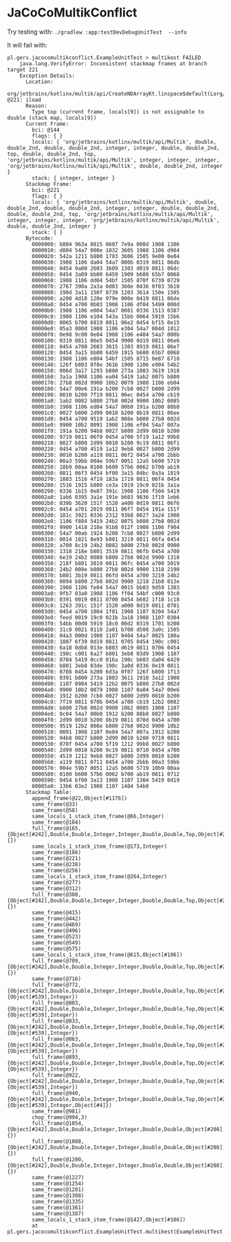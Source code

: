 # JaCoCoMultikConflict

Try testing with:
```./gradlew :app:testDevDebugUnitTest  --info```

It will fail with:
```
pl.gers.jacocomultikconflict.ExampleUnitTest > multikest FAILED
    java.lang.VerifyError: Inconsistent stackmap frames at branch target 221
    Exception Details:
      Location:
        org/jetbrains/kotlinx/multik/api/CreateNDArrayKt.linspace$default(Lorg/jetbrains/kotlinx/multik/api/Multik;DDIILjava/lang/Object;)Lorg/jetbrains/kotlinx/multik/ndarray/data/NDArray; @221: iload
      Reason:
        Type top (current frame, locals[9]) is not assignable to double (stack map, locals[9])
      Current Frame:
        bci: @144
        flags: { }
        locals: { 'org/jetbrains/kotlinx/multik/api/Multik', double, double_2nd, double, double_2nd, integer, integer, double, double_2nd, top, double, double_2nd, top, 'org/jetbrains/kotlinx/multik/api/Multik', integer, integer, integer, 'org/jetbrains/kotlinx/multik/api/Multik', double, double_2nd, integer }
        stack: { integer, integer }
      Stackmap Frame:
        bci: @221
        flags: { }
        locals: { 'org/jetbrains/kotlinx/multik/api/Multik', double, double_2nd, double, double_2nd, integer, integer, double, double_2nd, double, double_2nd, top, 'org/jetbrains/kotlinx/multik/api/Multik', integer, integer, integer, 'org/jetbrains/kotlinx/multik/api/Multik', double, double_2nd, integer }
        stack: { }
      Bytecode:
        0000000: b804 963a 0815 0607 7e9a 000d 1908 1106
        0000010: d804 54a7 000e 1032 3605 1908 1106 d904
        0000020: 542a 1211 b800 1703 3606 1505 9e00 0e04
        0000030: 1908 1106 da04 54a7 000b 0319 0811 06db
        0000040: 0454 9a00 2603 3609 1303 d019 0811 06dc
        0000050: 0454 3a09 bb00 6459 1909 b600 65b7 0068
        0000060: 1908 1106 dd04 54bf 1505 870f 6739 0729
        0000070: 2767 390a 2a3a 0d03 360e 0436 0f03 3610
        0000080: 190d 3a11 150f 8739 1203 3614 150e 1505
        0000090: a200 4d18 120e 979e 000e 0419 0811 06de
        00000a0: 0454 a700 0b03 1908 1106 df04 5499 000d
        00000b0: 1908 1106 e004 54a7 0081 0336 1513 0387
        00000c0: 1908 1106 e104 543a 15bb 0064 5919 15b6
        00000d0: 0065 b700 6819 0811 06e2 0454 bf15 0e15
        00000e0: 05a3 000d 1908 1106 e304 54a7 004d 1812
        00000f0: 0e98 9c00 0e04 1908 1106 e404 54a7 000b
        0000100: 0319 0811 06e5 0454 9900 0d19 0811 06e6
        0000110: 0454 a700 2603 3615 1303 8919 0811 06e7
        0000120: 0454 3a15 bb00 6459 1915 b600 65b7 0068
        0000130: 1908 1106 e804 54bf 1505 8715 0e87 6718
        0000140: 126f b803 8f8e 3616 1908 1106 e904 54b2
        0000150: 006d 3a17 1293 b800 273a 1803 3619 1918
        0000160: 3a1a 1908 1106 ea04 5419 1ab2 0075 b800
        0000170: 27b8 002d 9900 10b2 0079 1908 1106 eb04
        0000180: 54a7 00e6 191a b200 7cb8 0027 b800 2d99
        0000190: 0010 b200 7f19 0811 06ec 0454 a700 cb19
        00001a0: 1ab2 0082 b800 27b8 002d 9900 10b2 0085
        00001b0: 1908 1106 ed04 54a7 00b0 191a b200 88b8
        00001c0: 0027 b800 2d99 0010 b200 8b19 0811 06ee
        00001d0: 0454 a700 9519 1ab2 008e b800 27b8 002d
        00001e0: 9900 10b2 0091 1908 1106 ef04 54a7 007a
        00001f0: 191a b200 94b8 0027 b800 2d99 0010 b200
        0000200: 9719 0811 06f0 0454 a700 5f19 1a12 99b8
        0000210: 0027 b800 2d99 0010 b200 9c19 0811 06f1
        0000220: 0454 a700 4519 1a12 9eb8 0027 b800 2d99
        0000230: 0010 b200 a119 0811 06f2 0454 a700 2bbb
        0000240: 00a3 59bb 004e 59b7 0051 12a5 b600 5719
        0000250: 18b9 00aa 0100 b600 57b6 0062 b700 ab19
        0000260: 0811 06f3 0454 bf00 3a15 04bc 0a3a 1819
        0000270: 1803 1516 4f19 183a 1719 0811 06f4 0454
        0000280: 1516 1915 b800 ce3a 1919 19c0 021b 3a1a
        0000290: 0336 1b15 0e87 391c 1908 1106 f504 5419
        00002a0: 1ab6 0395 3a1e 191e b603 9836 1f19 1eb6
        00002b0: 039b 3620 151f 1520 a400 0d19 0811 06f6
        00002c0: 0454 a701 2019 0811 06f7 0454 191a 151f
        00002d0: 181c 3921 0336 2312 93b8 0027 3a24 1908
        00002e0: 1106 f804 5419 24b2 0075 b800 27b8 002d
        00002f0: 9900 1418 218e 91b8 012f 1908 1106 f904
        0000300: 54a7 00ab 1924 b200 7cb8 0027 b800 2d99
        0000310: 0014 1821 8e93 b801 3219 0811 06fa 0454
        0000320: a700 8c19 24b2 0082 b800 27b8 002d 9900
        0000330: 1318 218e b801 3519 0811 06fb 0454 a700
        0000340: 6e19 24b2 0088 b800 27b8 002d 9900 1318
        0000350: 218f b801 3819 0811 06fc 0454 a700 5019
        0000360: 24b2 008e b800 27b8 002d 9900 1318 2190
        0000370: b801 3b19 0811 06fd 0454 a700 3219 24b2
        0000380: 0094 b800 27b8 002d 9900 1218 21b8 013e
        0000390: 1908 1106 fe04 54a7 0015 bb03 9d59 1303
        00003a0: 9fb7 03a0 1908 1106 ff04 54bf c000 93c0
        00003b0: 0391 0019 0811 0700 0454 b602 1f18 1c18
        00003c0: 1263 391c 151f 1520 a000 0d19 0811 0701
        00003d0: 0454 a700 1084 1f01 1908 1107 0204 54a7
        00003e0: feed 0019 19c0 021b 3a18 1908 1107 0304
        00003f0: 54bb 00d0 5919 18c0 00d2 0319 1701 b200
        0000400: 31c0 0021 0110 2a01 b700 d500 3a0c 1505
        0000410: 04a3 000d 1908 1107 0404 54a7 0025 180a
        0000420: 1807 6f39 0d19 0811 0705 0454 190c c001
        0000430: 6a18 0db8 013e b803 d619 0811 0706 0454
        0000440: 190c c001 6a27 b801 3eb8 03d9 1908 1107
        0000450: 0704 5419 0cc0 016a 190c b603 da04 6429
        0000460: b801 3eb8 03de 190c 3a0d 0336 0e19 0811
        0000470: 0708 0454 b200 6d3a 0f07 126f b800 1f13
        0000480: 0391 b800 273a 1003 3611 1910 3a12 1908
        0000490: 1107 0904 5419 12b2 0075 b800 27b8 002d
        00004a0: 9900 10b2 0079 1908 1107 0a04 54a7 00e6
        00004b0: 1912 b200 7cb8 0027 b800 2d99 0010 b200
        00004c0: 7f19 0811 070b 0454 a700 cb19 12b2 0082
        00004d0: b800 27b8 002d 9900 10b2 0085 1908 1107
        00004e0: 0c04 54a7 00b0 1912 b200 88b8 0027 b800
        00004f0: 2d99 0010 b200 8b19 0811 070d 0454 a700
        0000500: 9519 12b2 008e b800 27b8 002d 9900 10b2
        0000510: 0091 1908 1107 0e04 54a7 007a 1912 b200
        0000520: 94b8 0027 b800 2d99 0010 b200 9719 0811
        0000530: 070f 0454 a700 5f19 1212 99b8 0027 b800
        0000540: 2d99 0010 b200 9c19 0811 0710 0454 a700
        0000550: 4519 1212 9eb8 0027 b800 2d99 0010 b200
        0000560: a119 0811 0711 0454 a700 2bbb 00a3 59bb
        0000570: 004e 59b7 0051 12a5 b600 5719 10b9 00aa
        0000580: 0100 b600 57b6 0062 b700 ab19 0811 0712
        0000590: 0454 bf00 3a13 1908 1107 1304 5419 0d19
        00005a0: 13b6 03e2 1908 1107 1404 54b0          
      Stackmap Table:
        append_frame(@22,Object[#1176])
        same_frame(@33)
        same_frame(@58)
        same_locals_1_stack_item_frame(@66,Integer)
        same_frame(@104)
        full_frame(@165,{Object[#242],Double,Double,Integer,Integer,Double,Double,Top,Object[#242],Integer,Integer,Integer,Object[#242],Double,Integer},{})
        same_locals_1_stack_item_frame(@173,Integer)
        same_frame(@186)
        same_frame(@221)
        same_frame(@238)
        same_frame(@256)
        same_locals_1_stack_item_frame(@264,Integer)
        same_frame(@277)
        same_frame(@312)
        full_frame(@388,{Object[#242],Double,Double,Integer,Integer,Double,Double,Top,Object[#242],Integer,Integer,Integer,Object[#242],Double,Integer,Top,Integer,Object[#245],Object[#167],Integer,Object[#167]},{})
        same_frame(@415)
        same_frame(@442)
        same_frame(@469)
        same_frame(@496)
        same_frame(@523)
        same_frame(@549)
        same_frame(@575)
        same_locals_1_stack_item_frame(@615,Object[#106])
        full_frame(@709,{Object[#242],Double,Double,Integer,Integer,Double,Double,Top,Object[#242],Integer,Integer,Integer,Object[#242],Double,Integer,Object[#106],Integer,Object[#243],Object[#243],Object[#539],Object[#539],Integer,Double,Object[#178],Integer,Integer},{})
        same_frame(@716)
        full_frame(@772,{Object[#242],Double,Double,Integer,Integer,Double,Double,Top,Object[#242],Integer,Integer,Integer,Object[#242],Double,Integer,Object[#106],Integer,Object[#243],Object[#243],Object[#539],Object[#539],Integer,Double,Object[#178],Integer,Integer,Double,Integer,Object[#167]},{Object[#539],Integer})
        full_frame(@803,{Object[#242],Double,Double,Integer,Integer,Double,Double,Top,Object[#242],Integer,Integer,Integer,Object[#242],Double,Integer,Object[#106],Integer,Object[#243],Object[#243],Object[#539],Object[#539],Integer,Double,Object[#178],Integer,Integer,Double,Integer,Object[#167]},{Object[#539],Integer})
        full_frame(@833,{Object[#242],Double,Double,Integer,Integer,Double,Double,Top,Object[#242],Integer,Integer,Integer,Object[#242],Double,Integer,Object[#106],Integer,Object[#243],Object[#243],Object[#539],Object[#539],Integer,Double,Object[#178],Integer,Integer,Double,Integer,Object[#167]},{Object[#539],Integer})
        full_frame(@863,{Object[#242],Double,Double,Integer,Integer,Double,Double,Top,Object[#242],Integer,Integer,Integer,Object[#242],Double,Integer,Object[#106],Integer,Object[#243],Object[#243],Object[#539],Object[#539],Integer,Double,Object[#178],Integer,Integer,Double,Integer,Object[#167]},{Object[#539],Integer})
        full_frame(@893,{Object[#242],Double,Double,Integer,Integer,Double,Double,Top,Object[#242],Integer,Integer,Integer,Object[#242],Double,Integer,Object[#106],Integer,Object[#243],Object[#243],Object[#539],Object[#539],Integer,Double,Object[#178],Integer,Integer,Double,Integer,Object[#167]},{Object[#539],Integer})
        full_frame(@922,{Object[#242],Double,Double,Integer,Integer,Double,Double,Top,Object[#242],Integer,Integer,Integer,Object[#242],Double,Integer,Object[#106],Integer,Object[#243],Object[#243],Object[#539],Object[#539],Integer,Double,Object[#178],Integer,Integer,Double,Integer,Object[#167]},{Object[#539],Integer})
        full_frame(@940,{Object[#242],Double,Double,Integer,Integer,Double,Double,Top,Object[#242],Integer,Integer,Integer,Object[#242],Double,Integer,Object[#106],Integer,Object[#243],Object[#243],Object[#539],Object[#539],Integer,Double,Object[#178],Integer,Integer,Double,Integer,Object[#167]},{Object[#539],Integer,Object[#4]})
        same_frame(@981)
        chop_frame(@994,3)
        full_frame(@1054,{Object[#242],Double,Double,Integer,Integer,Double,Double,Object[#208],Object[#242],Integer,Integer,Integer,Object[#242],Double,Integer,Object[#106],Integer,Object[#243],Object[#539],Object[#539],Object[#539],Integer,Double,Object[#178],Integer,Integer},{})
        full_frame(@1088,{Object[#242],Double,Double,Integer,Integer,Double,Double,Object[#208],Top,Top,Integer,Integer,Object[#242],Double,Integer,Object[#106],Integer,Object[#243],Object[#539],Object[#539],Object[#539],Integer,Double,Object[#178],Integer,Integer},{})
        full_frame(@1200,{Object[#242],Double,Double,Integer,Integer,Double,Double,Object[#208],Object[#208],Integer,Object[#245],Object[#167],Integer,Object[#167],Top,Integer,Object[#106],Integer,Object[#243],Object[#539],Object[#539],Object[#539],Integer,Double,Object[#178],Integer,Integer},{})
        same_frame(@1227)
        same_frame(@1254)
        same_frame(@1281)
        same_frame(@1308)
        same_frame(@1335)
        same_frame(@1361)
        same_frame(@1387)
        same_locals_1_stack_item_frame(@1427,Object[#106])
        at pl.gers.jacocomultikconflict.ExampleUnitTest.multikest(ExampleUnitTest.kt:15)
```
